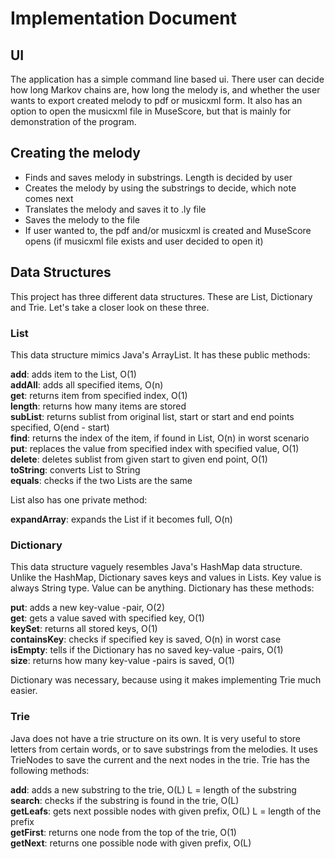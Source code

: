 # Implementation Document

## UI

The application has a simple command line based ui. There user can decide how long Markov chains are, how long the melody is, and whether the user wants to 
export created melody to pdf or musicxml form. It also has an option to open the musicxml file in MuseScore, but that is mainly for demonstration of the program.

## Creating the melody

* Finds and saves melody in substrings. Length is decided by user
* Creates the melody by using the substrings to decide, which note comes next
* Translates the melody and saves it to .ly file
* Saves the melody to the file
* If user wanted to, the pdf and/or musicxml is created and MuseScore opens (if musicxml file exists and user decided to open it)

## Data Structures

This project has three different data structures. These are List, Dictionary and Trie. Let's take a closer look on these three.

### List

This data structure mimics Java's ArrayList. It has these public methods:

   **add**: adds item to the List, O(1)  
   **addAll**: adds all specified items, O(n)  
   **get**: returns item from specified index, O(1)  
   **length**: returns how many items are stored  
   **subList**: returns sublist from original list, start or start and end points specified, O(end - start)  
   **find**: returns the index of the item, if found in List, O(n) in worst scenario  
   **put**: replaces the value from specified index with specified value, O(1)  
   **delete**: deletes sublist from given start to given end point, O(1)  
   **toString**: converts List to String  
   **equals**: checks if the two Lists are the same  
   
List also has one private method:

   **expandArray**: expands the List if it becomes full, O(n)

### Dictionary

This data structure vaguely resembles Java's HashMap data structure. Unlike the HashMap, Dictionary saves keys and values in Lists. Key value is always String type. Value can be anything. Dictionary has these methods:

   **put**: adds a new key-value -pair, O(2)  
   **get**: gets a value saved with specified key, O(1)  
   **keySet**: returns all stored keys, O(1)  
   **containsKey**: checks if specified key is saved, O(n) in worst case  
   **isEmpty**: tells if the Dictionary has no saved key-value -pairs, O(1)  
   **size**: returns how many key-value -pairs is saved, O(1)  
   
Dictionary was necessary, because using it makes implementing Trie much easier.

### Trie

Java does not have a trie structure on its own. It is very useful to store letters from certain words, or to save substrings from the melodies. It uses TrieNodes to save the current and the next nodes in the trie. Trie has the following methods:

   **add**: adds a new substring to the trie, O(L) L = length of the substring  
   **search**: checks if the substring is found in the trie, O(L)  
   **getLeafs**: gets next possible nodes with given prefix, O(L) L = length of the prefix  
   **getFirst**: returns one node from the top of the trie, O(1)  
   **getNext**: returns one possible node with given prefix, O(L)  
